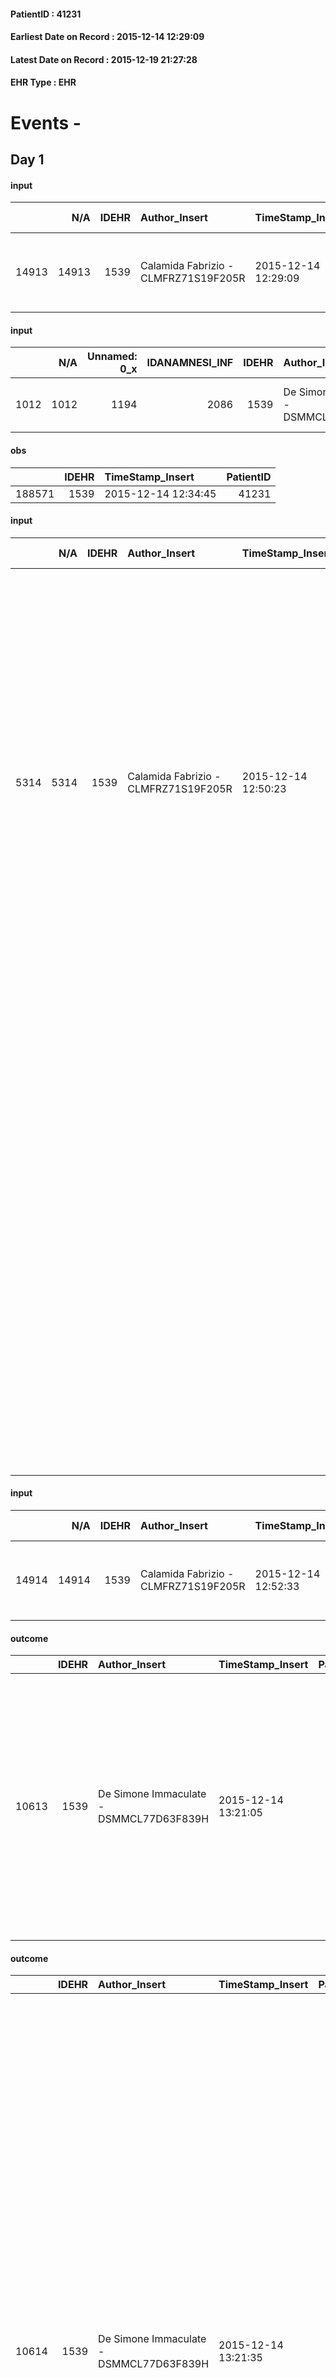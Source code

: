 
#### PatientID : 41231
#### Earliest Date on Record : 2015-12-14 12:29:09
#### Latest Date on Record : 2015-12-19 21:27:28
#### EHR Type : EHR

# Events - 

## Day 1

#### input
|       |    N/A |   IDEHR | Author_Insert                        | TimeStamp_Insert    | EHRType   |   PatientID |   IDDigitalSignDocument | persone_vicine   |   Unnamed: 0_y.1 |   IDDIAGNOSI_ICD |   Non_Rilevabile_y.1 | Note_Non_Rilevabile_y.1   | I_ICD                                         | II_ICD                                                             | III_ICD                                                        | IV_ICD                                                                          | V_ICD                                                                     | VI_ICD                                                         |
|------:|-------:|--------:|:-------------------------------------|:--------------------|:----------|------------:|------------------------:|:-----------------|-----------------:|-----------------:|---------------------:|:--------------------------|:----------------------------------------------|:-------------------------------------------------------------------|:---------------------------------------------------------------|:--------------------------------------------------------------------------------|:--------------------------------------------------------------------------|:---------------------------------------------------------------|
| 14913 |  14913 |    1539 | Calamida Fabrizio - CLMFRZ71S19F205R | 2015-12-14 12:29:09 | EHR       |       41231 |                  213484 | N/A              |              474 |              474 |                    0 | NR                        | V667 - Trattamento per cure palliative#2402=0 | 1629 - Tumori maligni del bronco o polmone, non specificato#2069=0 | 1985 - Tumori maligni secondari di osso e midollo osseo#2162=0 | 1977 - Tumori maligni secondari del fegato, specificati come metastatici#2155=0 | 1984 - Tumori maligni secondari di altre parti del sistema nervoso#2161=0 | V604 - Mancanza di un familiare capace di prestare cure#2383=0 |

#### input
|      |    N/A |   Unnamed: 0_x |   IDANAMNESI_INF |   IDEHR | Author_Insert                           | TimeStamp_Insert           | EHRType   |   PatientID |   IDDigitalSignDocument |   Non_Rilevabile_x | Note_Non_Rilevabile_x   | cognitivo_percettivo                    | perc_salute               | rapporti_fam   | persone_vicine   | Caregiver                      |
|-----:|-------:|---------------:|-----------------:|--------:|:----------------------------------------|:---------------------------|:----------|------------:|------------------------:|-------------------:|:------------------------|:----------------------------------------|:--------------------------|:---------------|:-----------------|:-------------------------------|
| 1012 |   1012 |           1194 |             2086 |    1539 | De Simone Immaculate - DSMMCL77D63F839H | 2015-12-14 12:33:28.300000 | EHR       |       41231 |                  213490 |                  0 | NR                      | ideo-motor slowdown # 4; drowsiness # 6 | perdit√ † Performance # 0 | is # 0         | wife             | Michela daughter and son Lucio |

#### obs
|        |   IDEHR | TimeStamp_Insert    |   PatientID |
|-------:|--------:|:--------------------|------------:|
| 188571 |    1539 | 2015-12-14 12:34:45 |       41231 |

#### input
|      |    N/A |   IDEHR | Author_Insert                        | TimeStamp_Insert    | EHRType   |   PatientID |   IDDigitalSignDocument | persone_vicine   |   Unnamed: 0_y |   IDANAMNESI_MED |   Non_Rilevabile_y | Note_Non_Rilevabile_y   | opt_consapevolezza                            | diagnosis                                                                                                                                                                                                                                                                                                                                                                                                                                                           |
|-----:|-------:|--------:|:-------------------------------------|:--------------------|:----------|------------:|------------------------:|:-----------------|---------------:|-----------------:|-------------------:|:------------------------|:----------------------------------------------|:--------------------------------------------------------------------------------------------------------------------------------------------------------------------------------------------------------------------------------------------------------------------------------------------------------------------------------------------------------------------------------------------------------------------------------------------------------------------|
| 5314 |   5314 |    1539 | Calamida Fabrizio - CLMFRZ71S19F205R | 2015-12-14 12:50:23 | EHR       |       41231 |                  213516 | N/A              |           2916 |             3270 |                  0 | NR                      | Full Awareness of diagnosis and prognosis # 5 | gennaio 2015 diagnosi di neoplasia polmonare (LID). Alla PET coinvolti anche linfonodi mediastinici. A febbraio agobiopsia: carcinoma scarsamente differenziato riferibile a carcinoma neuroendocrino con aspetti misti a piccole e grandi cellule. Veniva trattato con RT. a giugno comparsa di secondarismi epatici. Sottoposto a CT. A novembre oltre alla progressione epatica si evidenziano metastasi ossee (bacino in particolare). RT su ala iliaca destra. |
|      |        |         |                                      |                     |           |             |                         |                  |                |                  |                    |                         |                                               | In seguito alla comparsa di diplopia e disfagia riscontro di carcinosi miliare meningea. Liquor neg per es colturale, toxoplasma, criptococco e BK. In attesa PCR virali. Durante il ricovero crisi comiziale generalizzata, sepsi da infezione delle vie respiratorie. Posizionato SNG per NET, rimosso questa mattina in ospedale.                                                                                                                                |
|      |        |         |                                      |                     |           |             |                         |                  |                |                  |                    |                         |                                               |                                                                                                                                                                                                                                                                                                                                                                                                                                                                     |
|      |        |         |                                      |                     |           |             |                         |                  |                |                  |                    |                         |                                               | In anamnesi:                                                                                                                                                                                                                                                                                                                                                                                                                                                        |
|      |        |         |                                      |                     |           |             |                         |                  |                |                  |                    |                         |                                               | 2005 emilaringectomia per carcinoma laringeo; BPCO in tabagismo, ipertensione arteriosa, coxartrosi, ernioplastica inguinale destra, MRGE.                                                                                                                                                                                                                                                                                                                          |

#### input
|       |    N/A |   IDEHR | Author_Insert                        | TimeStamp_Insert    | EHRType   |   PatientID |   IDDigitalSignDocument | persone_vicine   |   Unnamed: 0_y.1 |   IDDIAGNOSI_ICD |   Non_Rilevabile_y.1 | Note_Non_Rilevabile_y.1   | I_ICD                                         | II_ICD                                                             | III_ICD                                                        | IV_ICD                                                                          | V_ICD                                                                     | VI_ICD                                                         |
|------:|-------:|--------:|:-------------------------------------|:--------------------|:----------|------------:|------------------------:|:-----------------|-----------------:|-----------------:|---------------------:|:--------------------------|:----------------------------------------------|:-------------------------------------------------------------------|:---------------------------------------------------------------|:--------------------------------------------------------------------------------|:--------------------------------------------------------------------------|:---------------------------------------------------------------|
| 14914 |  14914 |    1539 | Calamida Fabrizio - CLMFRZ71S19F205R | 2015-12-14 12:52:33 | EHR       |       41231 |                  213518 | N/A              |              475 |              475 |                    0 | NR                        | V667 - Trattamento per cure palliative#2402=0 | 1629 - Tumori maligni del bronco o polmone, non specificato#2069=0 | 1985 - Tumori maligni secondari di osso e midollo osseo#2162=0 | 1977 - Tumori maligni secondari del fegato, specificati come metastatici#2155=0 | 1984 - Tumori maligni secondari di altre parti del sistema nervoso#2161=0 | V604 - Mancanza di un familiare capace di prestare cure#2383=0 |

#### outcome
|       |   IDEHR | Author_Insert                           | TimeStamp_Insert    |   PatientID |   IDDigitalSignDocument |   IDPAI_VIDAS | opt_problem                         |   opt_problem_num | opt_obiettivo                                                                                                                                                                              |   opt_obiettivo_num | opt_stato_problema   |   opt_stato_problema_num | opt_interventi                                                                                                                                                                                                                                                 |   opt_interventi_num |
|------:|--------:|:----------------------------------------|:--------------------|------------:|------------------------:|--------------:|:------------------------------------|------------------:|:-------------------------------------------------------------------------------------------------------------------------------------------------------------------------------------------|--------------------:|:---------------------|-------------------------:|:---------------------------------------------------------------------------------------------------------------------------------------------------------------------------------------------------------------------------------------------------------------|---------------------:|
| 10613 |    1539 | De Simone Immaculate - DSMMCL77D63F839H | 2015-12-14 13:21:05 |       41231 |                  213587 |         12643 | Deficit in the care of s√® # 25 = 0 |                 4 | Maintain dignity ¬ † of the patient, where possible, helping him to accept their own limitations, considering himself realistic and objective (eating, bathing, dressing, delete) # 42 = 0 |                   4 | Open Problem # 1     |                        1 | Counseling - Encourage to express feelings about the care deficit s√® # 184 = 0; Counseling - Exploring her gently disabilit√ † ¬ † # 185 = 0; Counseling - Exploring the patient's feelings in relation to his disability √ † ¬ † and its need help # 186 = 0 |                    4 |

#### outcome
|       |   IDEHR | Author_Insert                           | TimeStamp_Insert    |   PatientID |   IDDigitalSignDocument |   IDPAI_VIDAS | opt_problem                                                      |   opt_problem_num | opt_obiettivo                                                           |   opt_obiettivo_num | opt_stato_problema   |   opt_stato_problema_num | opt_interventi                                                                                                                                                                                                                                                                                                                                                                                                                                                                                                                                                                                                                                                                                                            |   opt_interventi_num |
|------:|--------:|:----------------------------------------|:--------------------|------------:|------------------------:|--------------:|:-----------------------------------------------------------------|------------------:|:------------------------------------------------------------------------|--------------------:|:---------------------|-------------------------:|:--------------------------------------------------------------------------------------------------------------------------------------------------------------------------------------------------------------------------------------------------------------------------------------------------------------------------------------------------------------------------------------------------------------------------------------------------------------------------------------------------------------------------------------------------------------------------------------------------------------------------------------------------------------------------------------------------------------------------|---------------------:|
| 10614 |    1539 | De Simone Immaculate - DSMMCL77D63F839H | 2015-12-14 13:21:35 |       41231 |                  213588 |         12644 | Impaired mobility † ¬ / limitation of physical movement # 27 = 0 |                 1 | Minimize possibilities ¬ † injury. If present, maintaining QoL # 47 = 0 |                   4 | Open Problem # 1     |                        1 | Implementation PAI - Avoid flawed positions # 294 = 0; Implementation of PAI - Program the change of position that reduces the pressure in vulnerable areas # 292 = 0; Implementation of the PAI - Maintain a correct position in the bed # 293 = 0; Implementation of the PAI - Maintain the well hydrated and elastic skin # 295 = 0; Implementation of the PAI - Adaptation of the environment # 296 = 0; Implementation of the PAI - Medication of the lesion (s) of the skin as per internal protocol # 298 = 0; Implementation of the PAI - Record any eventual presence of caves and / or hemorrhagic lesions # 299 = 0; Implementation of PAI - At each change of position assess the state of the skin # 297 = 0 |                    4 |

#### outcome
|       |   IDEHR | Author_Insert                           | TimeStamp_Insert    |   PatientID |   IDDigitalSignDocument |   IDPAI_VIDAS | opt_problem                    |   opt_problem_num | opt_obiettivo                                                                                                                    |   opt_obiettivo_num | opt_stato_problema   |   opt_stato_problema_num | opt_interventi                                                                 |   opt_interventi_num |
|------:|--------:|:----------------------------------------|:--------------------|------------:|------------------------:|--------------:|:-------------------------------|------------------:|:---------------------------------------------------------------------------------------------------------------------------------|--------------------:|:---------------------|-------------------------:|:-------------------------------------------------------------------------------|---------------------:|
| 10615 |    1539 | De Simone Immaculate - DSMMCL77D63F839H | 2015-12-14 13:22:15 |       41231 |                  213590 |         12645 | Abnormal neurological # 30 = 0 |                 4 | The patient comunicher√ † ¬ † ¬ † with the remaining capacit√ † language and / or the residual capacit√ † ¬ † nonverbal # 58 = 0 |                   4 | Open Problem # 1     |                        1 | PAI Implementation - Use touch and gestures to improve communication # 472 = 0 |                    4 |

#### outcome
|       |   IDEHR | Author_Insert                           | TimeStamp_Insert    |   PatientID |   IDDigitalSignDocument |   IDPAI_VIDAS | opt_problem                               |   opt_problem_num | opt_obiettivo                                                                                                      |   opt_obiettivo_num | opt_stato_problema   |   opt_stato_problema_num | opt_interventi                                                                                                                                                                                                                                                                                                                                                                                                                                                                                                                                                                |   opt_interventi_num |
|------:|--------:|:----------------------------------------|:--------------------|------------:|------------------------:|--------------:|:------------------------------------------|------------------:|:-------------------------------------------------------------------------------------------------------------------|--------------------:|:---------------------|-------------------------:|:------------------------------------------------------------------------------------------------------------------------------------------------------------------------------------------------------------------------------------------------------------------------------------------------------------------------------------------------------------------------------------------------------------------------------------------------------------------------------------------------------------------------------------------------------------------------------|---------------------:|
| 10620 |    1539 | De Simone Immaculate - DSMMCL77D63F839H | 2015-12-14 13:32:35 |       41231 |                  213601 |         12650 | Nutrition / Hydration inadequate # 34 = 0 |                 4 | The patient feeds † ¬ † using the residual capacity reducing the risk of episodes of aspiration pneumonia # 73 = 0 |                   4 | Open Problem # 1     |                        1 | PAI Implementation - Make sure that the patient is sufficiently awake, receptive, to have the cough reflex, the throat and can swallow his saliva # 610 = 0; PAI Implementation - Prepare a proper meal to his capacit√ † (blended, homogenized, liquid, etc.) # 611 = 0; Implementation PAI - Keep the patient in half-sitting position before and after the meal # 612 = 0; PAI Implementation - If necessary, use the gel and / or thickeners for the administration of fluids # 613 = 0; Implementation PAI - Take the patient respecting the patient's desired # 614 = 0 |                    4 |

#### obs
|       |   IDEHR | TimeStamp_Insert           |   PatientID | personal_hygiene   | urine_elimination   | mobility     | active_diuresis     | motor_performance                                                                       | body_temp    | diet       | feces_elimination   |
|------:|--------:|:---------------------------|------------:|:-------------------|:--------------------|:-------------|:--------------------|:----------------------------------------------------------------------------------------|:-------------|:-----------|:--------------------|
| 39785 |    1539 | 2015-12-14 16:07:46.627000 |       41231 | Employee # 4       | Employee # 4        | Employee # 4 | active diuresis # 0 | 20% - Patient with serious impairment of organ functions, one or irreversible pi√π # 02 | Apyrexia # 0 | Absent # 4 | Employee # 4        |

#### obs
|        |   IDEHR | TimeStamp_Insert    |   PatientID |
|-------:|--------:|:--------------------|------------:|
| 188628 |    1539 | 2015-12-14 16:08:08 |       41231 |

#### obs
|        |   IDEHR | TimeStamp_Insert           |   PatientID |
|-------:|--------:|:---------------------------|------------:|
| 122482 |    1539 | 2015-12-14 17:15:32.347000 |       41231 |

#### obs
|       |   IDEHR | TimeStamp_Insert           |   PatientID | chk_ausili_presidi   | dyspnoea        | motor_performance              | body_temp    | agitation_behavior_freq   |
|------:|--------:|:---------------------------|------------:|:---------------------|:----------------|:-------------------------------|:-------------|:--------------------------|
| 85499 |    1539 | 2015-12-14 17:18:12.310000 |       41231 | absorbency # 0       | mild strain # 1 | bedridden, nontransferable # 5 | Apyrexia # 1 | quiet # 0                 |

#### obs
|        |   IDEHR | TimeStamp_Insert    |   PatientID |
|-------:|--------:|:--------------------|------------:|
| 136799 |    1539 | 2015-12-14 17:18:45 |       41231 |

#### obs
|        |   IDEHR | TimeStamp_Insert    |   PatientID | breath     | consolability           | body_language   | facial_expression           |
|-------:|--------:|:--------------------|------------:|:-----------|:------------------------|:----------------|:----------------------------|
| 271023 |    1539 | 2015-12-14 17:19:40 |       41231 | Normal 0 # | Not for consolation # 0 | Relaxed # 0     | Smiling or inexpressive # 0 |

#### obs
|       |   IDEHR | TimeStamp_Insert           |   PatientID | chk_ausili_presidi   | dyspnoea        | motor_performance              | body_temp    | agitation_behavior_freq   |
|------:|--------:|:---------------------------|------------:|:---------------------|:----------------|:-------------------------------|:-------------|:--------------------------|
| 85505 |    1539 | 2015-12-14 21:01:59.583000 |       41231 | absorbency # 0       | mild strain # 1 | bedridden, nontransferable # 5 | Apyrexia # 1 | quiet # 0                 |

#### obs
|       |   IDEHR | TimeStamp_Insert           |   PatientID | personal_hygiene   | urine_elimination   | mobility     | active_diuresis     | motor_performance                                                                       | body_temp    | diet       | feces_elimination   |
|------:|--------:|:---------------------------|------------:|:-------------------|:--------------------|:-------------|:--------------------|:----------------------------------------------------------------------------------------|:-------------|:-----------|:--------------------|
| 39800 |    1539 | 2015-12-14 21:18:19.807000 |       41231 | Employee # 4       | Employee # 4        | Employee # 4 | active diuresis # 0 | 20% - Patient with serious impairment of organ functions, one or irreversible pi√π # 02 | Apyrexia # 0 | Absent # 4 | Employee # 4        |

#### obs
|       |   IDEHR | TimeStamp_Insert           |   PatientID | chk_ausili_presidi   | dyspnoea        | motor_performance              | body_temp    | agitation_behavior_freq   |
|------:|--------:|:---------------------------|------------:|:---------------------|:----------------|:-------------------------------|:-------------|:--------------------------|
| 85509 |    1539 | 2015-12-15 05:00:21.143000 |       41231 | absorbency # 0       | mild strain # 1 | bedridden, nontransferable # 5 | Apyrexia # 1 | quiet # 0                 |

#### obs
|        |   IDEHR | TimeStamp_Insert    |   PatientID |
|-------:|--------:|:--------------------|------------:|
| 136806 |    1539 | 2015-12-15 05:00:46 |       41231 |

#### obs
|       |   IDEHR | TimeStamp_Insert           |   PatientID | personal_hygiene   | urine_elimination   | mobility     | cough                      | active_diuresis     | motor_performance                                                                                  | body_temp    | diet       | feces_elimination   |
|------:|--------:|:---------------------------|------------:|:-------------------|:--------------------|:-------------|:---------------------------|:--------------------|:---------------------------------------------------------------------------------------------------|:-------------|:-----------|:--------------------|
| 39807 |    1539 | 2015-12-15 05:56:39.893000 |       41231 | Employee # 4       | Employee # 4        | Employee # 4 | ineffective productive # 2 | active diuresis # 0 | 30% - Patient with directions to the hospital or home hospitalization, intensive home support # 03 | Apyrexia # 0 | Absent # 4 | Employee # 4        |

#### obs
|        |   IDEHR | TimeStamp_Insert    |   PatientID |
|-------:|--------:|:--------------------|------------:|
| 188674 |    1539 | 2015-12-15 05:57:33 |       41231 |

#### obs
|       |   IDEHR | TimeStamp_Insert           |   PatientID | chk_gastrointestinal_symptoms   | body_temp    |
|------:|--------:|:---------------------------|------------:|:--------------------------------|:-------------|
| 85545 |    1539 | 2015-12-15 11:27:59.933000 |       41231 | loss of appetite # 3            | Apyrexia # 1 |

#### obs
|        |   IDEHR | TimeStamp_Insert    |   PatientID |
|-------:|--------:|:--------------------|------------:|
| 136840 |    1539 | 2015-12-15 11:29:07 |       41231 |

#### obs
|       |   IDEHR | TimeStamp_Insert           |   PatientID | personal_hygiene   | urine_elimination   | mobility     | active_diuresis     | motor_performance                                                                                  | body_temp    | diet       | feces_elimination   |
|------:|--------:|:---------------------------|------------:|:-------------------|:--------------------|:-------------|:--------------------|:---------------------------------------------------------------------------------------------------|:-------------|:-----------|:--------------------|
| 39832 |    1539 | 2015-12-15 11:56:32.190000 |       41231 | Employee # 4       | Employee # 4        | Employee # 4 | active diuresis # 0 | 30% - Patient with directions to the hospital or home hospitalization, intensive home support # 03 | Apyrexia # 0 | Absent # 4 | Employee # 4        |

#### obs
|        |   IDEHR | TimeStamp_Insert    |   PatientID |
|-------:|--------:|:--------------------|------------:|
| 188721 |    1539 | 2015-12-15 11:57:00 |       41231 |

#### obs
|        |   IDEHR | TimeStamp_Insert    |   PatientID |
|-------:|--------:|:--------------------|------------:|
| 188728 |    1539 | 2015-12-15 12:22:27 |       41231 |


## Day 2

#### obs
|       |   IDEHR | TimeStamp_Insert           |   PatientID | opt_cooperation   | chk_ausili_presidi   | chk_ausili_incont   | opt_care_giver               | dyspnoea    | motor_performance              | body_temp    | agitation_behavior_freq   |
|------:|--------:|:---------------------------|------------:|:------------------|:---------------------|:--------------------|:-----------------------------|:------------|:-------------------------------|:-------------|:--------------------------|
| 85555 |    1539 | 2015-12-15 16:26:08.553000 |       41231 | Collaborating # 0 | absorbency # 0       | absorbency # 0      | occasionally lives there # 1 | at rest # 0 | bedridden, nontransferable # 5 | Apyrexia # 1 | quiet # 0                 |

#### obs
|        |   IDEHR | TimeStamp_Insert    |   PatientID |
|-------:|--------:|:--------------------|------------:|
| 136845 |    1539 | 2015-12-15 16:26:54 |       41231 |

#### obs
|        |   IDEHR | TimeStamp_Insert    |   PatientID |
|-------:|--------:|:--------------------|------------:|
| 188773 |    1539 | 2015-12-15 16:46:28 |       41231 |

#### obs
|       |   IDEHR | TimeStamp_Insert           |   PatientID | personal_hygiene   | urine_elimination   | mobility     | cough                    | active_diuresis     | dyspnoea    | motor_performance                                                                       | body_temp    | diet       | feces_elimination   |
|------:|--------:|:---------------------------|------------:|:-------------------|:--------------------|:-------------|:-------------------------|:--------------------|:------------|:----------------------------------------------------------------------------------------|:-------------|:-----------|:--------------------|
| 39853 |    1539 | 2015-12-15 16:48:44.717000 |       41231 | Employee # 4       | Employee # 4        | Employee # 4 | effective production # 1 | active diuresis # 0 | at rest # 0 | 20% - Patient with serious impairment of organ functions, one or irreversible pi√π # 02 | Apyrexia # 0 | Absent # 4 | Employee # 4        |

#### obs
|        |   IDEHR | TimeStamp_Insert    |   PatientID |
|-------:|--------:|:--------------------|------------:|
| 188796 |    1539 | 2015-12-16 00:09:10 |       41231 |

#### obs
|       |   IDEHR | TimeStamp_Insert           |   PatientID |
|------:|--------:|:---------------------------|------------:|
| 39870 |    1539 | 2015-12-16 04:21:43.707000 |       41231 |

#### obs
|       |   IDEHR | TimeStamp_Insert           |   PatientID | opt_cooperation   | chk_ausili_presidi   | chk_ausili_incont   | opt_care_giver   | dyspnoea    | motor_performance              | body_temp    | cognitive_state   |
|------:|--------:|:---------------------------|------------:|:------------------|:---------------------|:--------------------|:-----------------|:------------|:-------------------------------|:-------------|:------------------|
| 85566 |    1539 | 2015-12-16 05:05:24.530000 |       41231 | uncooperative # 1 | absorbency # 0       | absorbency # 0      | absent # 2       | at rest # 0 | bedridden, nontransferable # 5 | Apyrexia # 1 | Polished # 2      |

#### obs
|        |   IDEHR | TimeStamp_Insert    |   PatientID |
|-------:|--------:|:--------------------|------------:|
| 136856 |    1539 | 2015-12-16 05:06:27 |       41231 |

#### obs
|       |   IDEHR | TimeStamp_Insert           |   PatientID | personal_hygiene   | urine_elimination   | mobility     | active_diuresis     | motor_performance                                                                                  | body_temp    | diet       | feces_elimination   |
|------:|--------:|:---------------------------|------------:|:-------------------|:--------------------|:-------------|:--------------------|:---------------------------------------------------------------------------------------------------|:-------------|:-----------|:--------------------|
| 39879 |    1539 | 2015-12-16 11:48:42.863000 |       41231 | Employee # 4       | Employee # 4        | Employee # 4 | active diuresis # 0 | 30% - Patient with directions to the hospital or home hospitalization, intensive home support # 03 | Apyrexia # 0 | Absent # 4 | Employee # 4        |

#### obs
|        |   IDEHR | TimeStamp_Insert    |   PatientID | breath     | consolability           | body_language   | facial_expression           |
|-------:|--------:|:--------------------|------------:|:-----------|:------------------------|:----------------|:----------------------------|
| 271041 |    1539 | 2015-12-16 11:49:42 |       41231 | Normal 0 # | Not for consolation # 0 | Relaxed # 0     | Smiling or inexpressive # 0 |


## Day 3

#### obs
|        |   IDEHR | TimeStamp_Insert    |   PatientID |
|-------:|--------:|:--------------------|------------:|
| 188857 |    1539 | 2015-12-16 16:02:02 |       41231 |

#### obs
|       |   IDEHR | TimeStamp_Insert           |   PatientID | chk_ausili_presidi   | chk_gastrointestinal_symptoms   |
|------:|--------:|:---------------------------|------------:|:---------------------|:--------------------------------|
| 85617 |    1539 | 2015-12-16 17:19:18.530000 |       41231 | absorbency # 0       | loss of appetite # 3            |

#### obs
|        |   IDEHR | TimeStamp_Insert    |   PatientID |
|-------:|--------:|:--------------------|------------:|
| 136889 |    1539 | 2015-12-16 17:19:49 |       41231 |

#### obs
|       |   IDEHR | TimeStamp_Insert           |   PatientID | personal_hygiene   | mobility     | active_diuresis     | motor_performance                                                                       | body_temp    |
|------:|--------:|:---------------------------|------------:|:-------------------|:-------------|:--------------------|:----------------------------------------------------------------------------------------|:-------------|
| 39901 |    1539 | 2015-12-17 05:56:05.307000 |       41231 | Employee # 4       | Employee # 4 | active diuresis # 0 | 20% - Patient with serious impairment of organ functions, one or irreversible pi√π # 02 | Apyrexia # 0 |

#### obs
|        |   IDEHR | TimeStamp_Insert    |   PatientID | breath     | consolability           | body_language   | facial_expression           |
|-------:|--------:|:--------------------|------------:|:-----------|:------------------------|:----------------|:----------------------------|
| 271054 |    1539 | 2015-12-17 05:57:02 |       41231 | Normal 0 # | Not for consolation # 0 | Relaxed # 0     | Smiling or inexpressive # 0 |

#### obs
|       |   IDEHR | TimeStamp_Insert           |   PatientID | chk_ausili_presidi   | body_temp    |
|------:|--------:|:---------------------------|------------:|:---------------------|:-------------|
| 85632 |    1539 | 2015-12-17 06:53:02.443000 |       41231 | absorbency # 0       | Apyrexia # 1 |

#### obs
|        |   IDEHR | TimeStamp_Insert    |   PatientID | breath     | consolability           | body_language   | facial_expression           |
|-------:|--------:|:--------------------|------------:|:-----------|:------------------------|:----------------|:----------------------------|
| 271057 |    1539 | 2015-12-17 06:53:36 |       41231 | Normal 0 # | Not for consolation # 0 | Relaxed # 0     | Smiling or inexpressive # 0 |

#### obs
|       |   IDEHR | TimeStamp_Insert           |   PatientID | chk_ausili_presidi   | opt_care_giver   | dyspnoea    | motor_performance              | body_temp    | diet       |
|------:|--------:|:---------------------------|------------:|:---------------------|:-----------------|:------------|:-------------------------------|:-------------|:-----------|
| 85656 |    1539 | 2015-12-17 12:00:42.800000 |       41231 | absorbency # 0       | absent # 2       | at rest # 0 | bedridden, nontransferable # 5 | Apyrexia # 1 | absent # 4 |

#### obs
|        |   IDEHR | TimeStamp_Insert    |   PatientID | breath                                                                          | consolability           | body_language   | facial_expression           |
|-------:|--------:|:--------------------|------------:|:--------------------------------------------------------------------------------|:------------------------|:----------------|:----------------------------|
| 271060 |    1539 | 2015-12-17 12:01:28 |       41231 | Breath at times altered. Short periods of hyperventilation (breathing hard) # 1 | Not for consolation # 0 | Relaxed # 0     | Smiling or inexpressive # 0 |


## Day 4

#### obs
|        |   IDEHR | TimeStamp_Insert    |   PatientID | breath     | consolability           | body_language                             | facial_expression           |
|-------:|--------:|:--------------------|------------:|:-----------|:------------------------|:------------------------------------------|:----------------------------|
| 271062 |    1539 | 2015-12-17 12:29:56 |       41231 | Normal 0 # | Not for consolation # 0 | Teso. nervous movements. Restlessness # 1 | Smiling or inexpressive # 0 |

#### obs
|       |   IDEHR | TimeStamp_Insert           |   PatientID | personal_hygiene   | urine_elimination   | mobility     | cough                    | active_diuresis     | motor_performance                                                                                  | body_temp    | diet       | feces_elimination   |
|------:|--------:|:---------------------------|------------:|:-------------------|:--------------------|:-------------|:-------------------------|:--------------------|:---------------------------------------------------------------------------------------------------|:-------------|:-----------|:--------------------|
| 39933 |    1539 | 2015-12-17 12:44:51.727000 |       41231 | Employee # 4       | Employee # 4        | Employee # 4 | effective production # 1 | active diuresis # 0 | 30% - Patient with directions to the hospital or home hospitalization, intensive home support # 03 | Apyrexia # 0 | Absent # 4 | Employee # 4        |

#### obs
|        |   IDEHR | TimeStamp_Insert    |   PatientID | breath     | consolability           | body_language                             | facial_expression           |
|-------:|--------:|:--------------------|------------:|:-----------|:------------------------|:------------------------------------------|:----------------------------|
| 271065 |    1539 | 2015-12-17 12:45:41 |       41231 | Normal 0 # | Not for consolation # 0 | Teso. nervous movements. Restlessness # 1 | Smiling or inexpressive # 0 |

#### obs
|        |   IDEHR | TimeStamp_Insert           |   PatientID |
|-------:|--------:|:---------------------------|------------:|
| 287395 |    1539 | 2015-12-17 15:21:16.177000 |       41231 |

#### obs
|        |   IDEHR | TimeStamp_Insert    |   PatientID | breath     | consolability           | body_language                             | facial_expression           |
|-------:|--------:|:--------------------|------------:|:-----------|:------------------------|:------------------------------------------|:----------------------------|
| 271070 |    1539 | 2015-12-17 16:57:32 |       41231 | Normal 0 # | Not for consolation # 0 | Teso. nervous movements. Restlessness # 1 | Smiling or inexpressive # 0 |

#### obs
|       |   IDEHR | TimeStamp_Insert           |   PatientID | chk_ausili_presidi   | opt_care_giver   | dyspnoea    | motor_performance              | body_temp    | diet       |
|------:|--------:|:---------------------------|------------:|:---------------------|:-----------------|:------------|:-------------------------------|:-------------|:-----------|
| 85676 |    1539 | 2015-12-17 17:21:02.263000 |       41231 | absorbency # 0       | absent # 2       | at rest # 0 | bedridden, nontransferable # 5 | Apyrexia # 1 | absent # 4 |

#### obs
|        |   IDEHR | TimeStamp_Insert    |   PatientID |
|-------:|--------:|:--------------------|------------:|
| 136937 |    1539 | 2015-12-17 17:21:36 |       41231 |

#### obs
|        |   IDEHR | TimeStamp_Insert    |   PatientID | breath     | consolability           | body_language   | facial_expression           |
|-------:|--------:|:--------------------|------------:|:-----------|:------------------------|:----------------|:----------------------------|
| 271074 |    1539 | 2015-12-18 06:12:29 |       41231 | Normal 0 # | Not for consolation # 0 | Relaxed # 0     | Smiling or inexpressive # 0 |

#### obs
|       |   IDEHR | TimeStamp_Insert    |   PatientID | asthenia   | motor_performance                                                                       |
|------:|--------:|:--------------------|------------:|:-----------|:----------------------------------------------------------------------------------------|
| 39981 |    1539 | 2015-12-18 06:14:48 |       41231 | Severe # 2 | 20% - Patient with serious impairment of organ functions, one or irreversible pi√π # 02 |

#### obs
|       |   IDEHR | TimeStamp_Insert           |   PatientID | chk_ausili_presidi   | dyspnoea    | motor_performance              |
|------:|--------:|:---------------------------|------------:|:---------------------|:------------|:-------------------------------|
| 85688 |    1539 | 2015-12-18 06:36:45.980000 |       41231 | absorbency # 0       | at rest # 0 | bedridden, nontransferable # 5 |

#### obs
|        |   IDEHR | TimeStamp_Insert    |   PatientID |
|-------:|--------:|:--------------------|------------:|
| 136948 |    1539 | 2015-12-18 06:37:22 |       41231 |

#### obs
|       |   IDEHR | TimeStamp_Insert           |   PatientID | personal_hygiene   | urine_elimination   | mobility     | cough                    | active_diuresis     | motor_performance                                                                       | body_temp    | diet       | feces_elimination   |
|------:|--------:|:---------------------------|------------:|:-------------------|:--------------------|:-------------|:-------------------------|:--------------------|:----------------------------------------------------------------------------------------|:-------------|:-----------|:--------------------|
| 39985 |    1539 | 2015-12-18 10:14:50.497000 |       41231 | Employee # 4       | Employee # 4        | Employee # 4 | effective production # 1 | active diuresis # 0 | 20% - Patient with serious impairment of organ functions, one or irreversible pi√π # 02 | Apyrexia # 0 | Absent # 4 | Employee # 4        |

#### obs
|        |   IDEHR | TimeStamp_Insert    |   PatientID |
|-------:|--------:|:--------------------|------------:|
| 189075 |    1539 | 2015-12-18 10:16:12 |       41231 |

#### obs
|      |   IDEHR | TimeStamp_Insert           |   PatientID | opt_hypotrophy   | anorexia     | body_temp    | agitation_behavior_freq   |
|-----:|--------:|:---------------------------|------------:|:-----------------|:-------------|:-------------|:--------------------------|
| 4719 |    1539 | 2015-12-18 10:29:09.160000 |       41231 | Hypotrophy # 0   | Anorexia # 0 | Apyrexia # 0 | quiet # 0                 |

#### obs
|       |   IDEHR | TimeStamp_Insert           |   PatientID | chk_ausili_presidi   | opt_care_giver   | dyspnoea    | motor_performance              | body_temp    | diet       |
|------:|--------:|:---------------------------|------------:|:---------------------|:-----------------|:------------|:-------------------------------|:-------------|:-----------|
| 85705 |    1539 | 2015-12-18 12:08:37.390000 |       41231 | absorbency # 0       | absent # 2       | at rest # 0 | bedridden, nontransferable # 5 | Apyrexia # 1 | absent # 4 |

#### obs
|        |   IDEHR | TimeStamp_Insert    |   PatientID | breath     | consolability           | body_language   | facial_expression           |
|-------:|--------:|:--------------------|------------:|:-----------|:------------------------|:----------------|:----------------------------|
| 271078 |    1539 | 2015-12-18 12:09:11 |       41231 | Normal 0 # | Not for consolation # 0 | Relaxed # 0     | Smiling or inexpressive # 0 |


## Day 5

#### obs
|       |   IDEHR | TimeStamp_Insert           |   PatientID | chk_ausili_presidi   | opt_care_giver   | dyspnoea    | motor_performance              | body_temp    | diet       |
|------:|--------:|:---------------------------|------------:|:---------------------|:-----------------|:------------|:-------------------------------|:-------------|:-----------|
| 85736 |    1539 | 2015-12-18 17:20:02.023000 |       41231 | absorbency # 0       | absent # 2       | at rest # 0 | bedridden, nontransferable # 5 | Apyrexia # 1 | absent # 4 |

#### obs
|        |   IDEHR | TimeStamp_Insert    |   PatientID |
|-------:|--------:|:--------------------|------------:|
| 136983 |    1539 | 2015-12-18 17:20:37 |       41231 |

#### obs
|       |   IDEHR | TimeStamp_Insert           |   PatientID | personal_hygiene   | urine_elimination   | mobility     | cough                    | active_diuresis     | motor_performance        | body_temp    | diet       | feces_elimination   |
|------:|--------:|:---------------------------|------------:|:-------------------|:--------------------|:-------------|:-------------------------|:--------------------|:-------------------------|:-------------|:-----------|:--------------------|
| 40022 |    1539 | 2015-12-18 17:23:51.693000 |       41231 | Employee # 4       | Employee # 4        | Employee # 4 | effective production # 1 | active diuresis # 0 | 10% - Patient dying # 01 | Apyrexia # 0 | Absent # 4 | Employee # 4        |

#### obs
|        |   IDEHR | TimeStamp_Insert    |   PatientID |
|-------:|--------:|:--------------------|------------:|
| 189168 |    1539 | 2015-12-18 17:25:09 |       41231 |

#### obs
|        |   IDEHR | TimeStamp_Insert    |   PatientID | breath     | consolability           | body_language   | facial_expression           |
|-------:|--------:|:--------------------|------------:|:-----------|:------------------------|:----------------|:----------------------------|
| 271092 |    1539 | 2015-12-19 05:37:54 |       41231 | Normal 0 # | Not for consolation # 0 | Relaxed # 0     | Smiling or inexpressive # 0 |

#### obs
|       |   IDEHR | TimeStamp_Insert           |   PatientID | chk_ausili_presidi   | dyspnoea    | body_temp    |
|------:|--------:|:---------------------------|------------:|:---------------------|:------------|:-------------|
| 85748 |    1539 | 2015-12-19 07:01:25.747000 |       41231 | absorbency # 0       | at rest # 0 | Apyrexia # 1 |

#### obs
|        |   IDEHR | TimeStamp_Insert    |   PatientID | breath     | consolability           | body_language   | facial_expression           |
|-------:|--------:|:--------------------|------------:|:-----------|:------------------------|:----------------|:----------------------------|
| 271093 |    1539 | 2015-12-19 07:02:09 |       41231 | Normal 0 # | Not for consolation # 0 | Relaxed # 0     | Smiling or inexpressive # 0 |

#### obs
|        |   IDEHR | TimeStamp_Insert    |   PatientID | breath     | consolability           | body_language   | facial_expression           |
|-------:|--------:|:--------------------|------------:|:-----------|:------------------------|:----------------|:----------------------------|
| 271095 |    1539 | 2015-12-19 10:27:05 |       41231 | Normal 0 # | Not for consolation # 0 | Relaxed # 0     | Smiling or inexpressive # 0 |


## Day 6

#### outcome
|       |   IDEHR | Author_Insert                          | TimeStamp_Insert    |   PatientID |   IDDigitalSignDocument |   IDPAI_VIDAS | opt_problem                    |   opt_problem_num | opt_obiettivo                                                                                                                    |   opt_obiettivo_num | opt_stato_problema   |   opt_stato_problema_num | opt_interventi                                                                 |   opt_interventi_num |
|------:|--------:|:---------------------------------------|:--------------------|------------:|------------------------:|--------------:|:-------------------------------|------------------:|:---------------------------------------------------------------------------------------------------------------------------------|--------------------:|:---------------------|-------------------------:|:-------------------------------------------------------------------------------|---------------------:|
| 11327 |    1539 | Taraschi GIANFRANCO - TRSGFR72S30F205H | 2015-12-19 13:02:59 |       41231 |                  218766 |         13359 | Abnormal neurological # 30 = 0 |                 4 | The patient comunicher√ † ¬ † ¬ † with the remaining capacit√ † language and / or the residual capacit√ † ¬ † nonverbal # 58 = 0 |                   4 | closed Problem # 2   |                        2 | PAI Implementation - Use touch and gestures to improve communication # 472 = 0 |                    4 |

#### outcome
|       |   IDEHR | Author_Insert                          | TimeStamp_Insert    |   PatientID |   IDDigitalSignDocument |   IDPAI_VIDAS | opt_problem                                                |   opt_problem_num | opt_obiettivo                                                                                                   |   opt_obiettivo_num | opt_stato_problema   |   opt_stato_problema_num | opt_interventi                                                                   |   opt_interventi_num |
|------:|--------:|:---------------------------------------|:--------------------|------------:|------------------------:|--------------:|:-----------------------------------------------------------|------------------:|:----------------------------------------------------------------------------------------------------------------|--------------------:|:---------------------|-------------------------:|:---------------------------------------------------------------------------------|---------------------:|
| 11328 |    1539 | Taraschi GIANFRANCO - TRSGFR72S30F205H | 2015-12-19 13:03:38 |       41231 |                  218767 |         13360 | Alteration or risk of impairment of lung function # 26 = 0 |                 3 | The patient will present deeper breaths with effective removal of the pulmonary secretions, if present # 43 = 0 |                   4 | closed Problem # 2   |                        2 | Implementation PAI - Evaluate the effectiveness of drug administration # 234 = 0 |                    4 |

#### outcome
|       |   IDEHR | Author_Insert                          | TimeStamp_Insert    |   PatientID |   IDDigitalSignDocument |   IDPAI_VIDAS | opt_problem                                                      |   opt_problem_num | opt_obiettivo                                                           |   opt_obiettivo_num | opt_stato_problema   |   opt_stato_problema_num | opt_interventi                                                                                                                                                                                                                                                                                                                                                                                                                                                                                                                                                                                                                                                                                                            |   opt_interventi_num |
|------:|--------:|:---------------------------------------|:--------------------|------------:|------------------------:|--------------:|:-----------------------------------------------------------------|------------------:|:------------------------------------------------------------------------|--------------------:|:---------------------|-------------------------:|:--------------------------------------------------------------------------------------------------------------------------------------------------------------------------------------------------------------------------------------------------------------------------------------------------------------------------------------------------------------------------------------------------------------------------------------------------------------------------------------------------------------------------------------------------------------------------------------------------------------------------------------------------------------------------------------------------------------------------|---------------------:|
| 11329 |    1539 | Taraschi GIANFRANCO - TRSGFR72S30F205H | 2015-12-19 13:04:43 |       41231 |                  218768 |         13361 | Impaired mobility † ¬ / limitation of physical movement # 27 = 0 |                 1 | Minimize possibilities ¬ † injury. If present, maintaining QoL # 47 = 0 |                   4 | closed Problem # 2   |                        2 | Implementation PAI - Avoid flawed positions # 294 = 0; Implementation of PAI - Program the change of position that reduces the pressure in vulnerable areas # 292 = 0; Implementation of the PAI - Maintain a correct position in the bed # 293 = 0; Implementation of the PAI - Maintain the well hydrated and elastic skin # 295 = 0; Implementation of the PAI - Adaptation of the environment # 296 = 0; Implementation of the PAI - Medication of the lesion (s) of the skin as per internal protocol # 298 = 0; Implementation of the PAI - Record any eventual presence of caves and / or hemorrhagic lesions # 299 = 0; Implementation of PAI - At each change of position assess the state of the skin # 297 = 0 |                    4 |

#### outcome
|       |   IDEHR | Author_Insert                          | TimeStamp_Insert    |   PatientID |   IDDigitalSignDocument |   IDPAI_VIDAS | opt_problem                         |   opt_problem_num | opt_obiettivo                                                                                                                                                                              |   opt_obiettivo_num | opt_stato_problema   |   opt_stato_problema_num | opt_interventi                                                                                                                                                                                                                                                 |   opt_interventi_num |
|------:|--------:|:---------------------------------------|:--------------------|------------:|------------------------:|--------------:|:------------------------------------|------------------:|:-------------------------------------------------------------------------------------------------------------------------------------------------------------------------------------------|--------------------:|:---------------------|-------------------------:|:---------------------------------------------------------------------------------------------------------------------------------------------------------------------------------------------------------------------------------------------------------------|---------------------:|
| 11330 |    1539 | Taraschi GIANFRANCO - TRSGFR72S30F205H | 2015-12-19 13:05:05 |       41231 |                  218769 |         13362 | Deficit in the care of s√® # 25 = 0 |                 4 | Maintain dignity ¬ † of the patient, where possible, helping him to accept their own limitations, considering himself realistic and objective (eating, bathing, dressing, delete) # 42 = 0 |                   4 | closed Problem # 2   |                        2 | Counseling - Encourage to express feelings about the care deficit s√® # 184 = 0; Counseling - Exploring her gently disabilit√ † ¬ † # 185 = 0; Counseling - Exploring the patient's feelings in relation to his disability √ † ¬ † and its need help # 186 = 0 |                    4 |

#### outcome
|       |   IDEHR | Author_Insert                          | TimeStamp_Insert    |   PatientID |   IDDigitalSignDocument |   IDPAI_VIDAS | opt_problem                               |   opt_problem_num | opt_obiettivo                                                                                                      |   opt_obiettivo_num | opt_stato_problema   |   opt_stato_problema_num | opt_interventi                                                                                                                                                                                                                                                                                                                                                                                                                                                                                                                                                                |   opt_interventi_num |
|------:|--------:|:---------------------------------------|:--------------------|------------:|------------------------:|--------------:|:------------------------------------------|------------------:|:-------------------------------------------------------------------------------------------------------------------|--------------------:|:---------------------|-------------------------:|:------------------------------------------------------------------------------------------------------------------------------------------------------------------------------------------------------------------------------------------------------------------------------------------------------------------------------------------------------------------------------------------------------------------------------------------------------------------------------------------------------------------------------------------------------------------------------|---------------------:|
| 11331 |    1539 | Taraschi GIANFRANCO - TRSGFR72S30F205H | 2015-12-19 13:05:23 |       41231 |                  218770 |         13363 | Nutrition / Hydration inadequate # 34 = 0 |                 4 | The patient feeds † ¬ † using the residual capacity reducing the risk of episodes of aspiration pneumonia # 73 = 0 |                   4 | Open Problem # 1     |                        1 | PAI Implementation - Make sure that the patient is sufficiently awake, receptive, to have the cough reflex, the throat and can swallow his saliva # 610 = 0; PAI Implementation - Prepare a proper meal to his capacit√ † (blended, homogenized, liquid, etc.) # 611 = 0; Implementation PAI - Keep the patient in half-sitting position before and after the meal # 612 = 0; PAI Implementation - If necessary, use the gel and / or thickeners for the administration of fluids # 613 = 0; Implementation PAI - Take the patient respecting the patient's desired # 614 = 0 |                    4 |

#### obs
|       |   IDEHR | TimeStamp_Insert           |   PatientID | personal_hygiene   | urine_elimination   | mobility   | hemorrhagic_manifestation   | speech   | cough   | nausea   | memory_deficit   | cognitive_deficit   | active_diuresis   | lack_of_appetite   | asthenia   | cachexia   | dyspnoea   | motor_performance   | body_temp   | mood   | diet   | cognitive_state   | feces_elimination   | consumption_help   |
|------:|--------:|:---------------------------|------------:|:-------------------|:--------------------|:-----------|:----------------------------|:---------|:--------|:---------|:-----------------|:--------------------|:------------------|:-------------------|:-----------|:-----------|:-----------|:--------------------|:------------|:-------|:-------|:------------------|:--------------------|:-------------------|
| 40043 |    1539 | 2015-12-19 13:06:39.450000 |       41231 | NR                 | NR                  | NR         | NR                          | NR       | NR      | NR       | NR               | NR                  | NR                | NR                 | NR         | NR         | NR         | NR                  | NR          | NR     | NR     | NR                | NR                  | NR                 |

#### death
|     |   IDDecesso |   IDEHR | Author_Insert                     | TimeStamp_Insert    |   PatientID |   IDDigitalSignDocument | Date                | Luogo_decesso     |
|----:|------------:|--------:|:----------------------------------|:--------------------|------------:|------------------------:|:--------------------|:------------------|
| 468 |         472 |    1539 | JOHNNIE Giulia - ZNAGLI69L69A940G | 2015-12-19 21:27:28 |       41231 |                  219053 | 2015-12-19 11:55:00 | Vidas Hospice # 1 |


